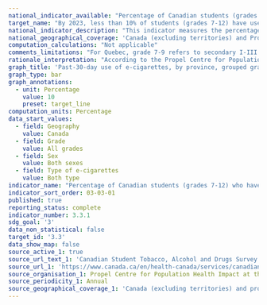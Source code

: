 ```yaml
---
national_indicator_available: "Percentage of Canadian students (grades 7-12) who have used a vaping product (e-cigarettes only) in the past 30 days"
target_name: "By 2023, less than 10% of students (grades 7-12) have used a vaping product (e-cigarettes only) in the past 30 days"
national_indicator_description: "This indicator measures the percentage of Canadian students who have smoked one or more cigarettes in the past 30 days. This category will include current smokers as well as experimental smokers who have tried a cigarette in the past 30 days."
national_geographical_coverage: 'Canada (excluding territories) and Provinces' 
computation_calculations: "Not applicable"
comments_limitations: "For Quebec, grade 7-9 refers to secondary I-III and grade 10-12 refers to secondary IV-V."
rationale_interpretation: "According to the Propel Centre for Population Health Impact, school-aged children and youth are generally recognized as most at risk for experimenting with tobacco products, therefore with a measure of student substance use it is possible to examine the factors that influence their behaviour."
graph_title: 'Past-30-day use of e-cigarettes, by province, grouped grades and sex'
graph_type: bar
graph_annotations:
  - unit: Percentage
    value: 10
    preset: target_line
computation_units: Percentage
data_start_values:
  - field: Geography
    value: Canada
  - field: Grade
    value: All grades
  - field: Sex
    value: Both sexes
  - field: Type of e-cigarettes
    value: Both type
indicator_name: "Percentage of Canadian students (grades 7-12) who have used a vaping product (e-cigarettes only) in the past 30 days"
indicator_sort_order: 03-03-01
published: true
reporting_status: complete
indicator_number: 3.3.1
sdg_goal: '3'
data_non_statistical: false
target_id: '3.3'
data_show_map: false
source_active_1: true
source_url_text_1: 'Canadian Student Tobacco, Alcohol and Drugs Survey 2018-19'
source_url_1: 'https://www.canada.ca/en/health-canada/services/canadian-student-tobacco-alcohol-drugs-survey/2018-2019-detailed-tables.html#t6'
source_organisation_1: Propel Centre for Population Health Impact at the University of Waterloo
source_periodicity_1: Annual
source_geographical_coverage_1: 'Canada (excluding territories) and provinces'
---
```

